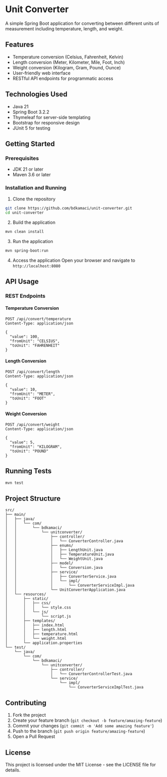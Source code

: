 # Unit Converter

A simple Spring Boot application for converting between different units of measurement including temperature, length, and weight.

## Features

- Temperature conversion (Celsius, Fahrenheit, Kelvin)
- Length conversion (Meter, Kilometer, Mile, Foot, Inch)
- Weight conversion (Kilogram, Gram, Pound, Ounce)
- User-friendly web interface
- RESTful API endpoints for programmatic access

## Technologies Used

- Java 21
- Spring Boot 3.2.2
- Thymeleaf for server-side templating
- Bootstrap for responsive design
- JUnit 5 for testing

## Getting Started

### Prerequisites

- JDK 21 or later
- Maven 3.6 or later

### Installation and Running

1. Clone the repository
```bash
git clone https://github.com/bdkamaci/unit-converter.git
cd unit-converter
```

2. Build the application
```bash
mvn clean install
```

3. Run the application
```bash
mvn spring-boot:run
```

4. Access the application
   Open your browser and navigate to `http://localhost:8080`

## API Usage

### REST Endpoints

#### Temperature Conversion
```
POST /api/convert/temperature
Content-Type: application/json

{
  "value": 100,
  "fromUnit": "CELSIUS",
  "toUnit": "FAHRENHEIT"
}
```

#### Length Conversion
```
POST /api/convert/length
Content-Type: application/json

{
  "value": 10,
  "fromUnit": "METER",
  "toUnit": "FOOT"
}
```

#### Weight Conversion
```
POST /api/convert/weight
Content-Type: application/json

{
  "value": 5,
  "fromUnit": "KILOGRAM",
  "toUnit": "POUND"
}
```

## Running Tests

```bash
mvn test
```

## Project Structure

```
src/
├── main/
│   ├── java/
│   │   └── com/
│   │       └── bdkamaci/
│   │           └── unitconverter/
│   │               ├── controller/
│   │               │   └── ConverterController.java
│   │               ├── enums/
│   │               │   ├── LengthUnit.java
│   │               │   ├── TemperatureUnit.java
│   │               │   └── WeightUnit.java
│   │               ├── model/
│   │               │   └── Conversion.java
│   │               ├── service/
│   │               │   ├── ConverterService.java
│   │               │   └── impl/
│   │               │       └── ConverterServiceImpl.java
│   │               └── UnitConverterApplication.java
│   └── resources/
│       ├── static/
│       │   ├── css/
│       │   │   └── style.css
│       │   └── js/
│       │       └── script.js
│       ├── templates/
│       │   ├── index.html
│       │   ├── length.html
│       │   ├── temperature.html
│       │   └── weight.html
│       └── application.properties
└── test/
    └── java/
        └── com/
            └── bdkamaci/
                └── unitconverter/
                    ├── controller/
                    │   └── ConverterControllerTest.java
                    └── service/
                        └── impl/
                            └── ConverterServiceImplTest.java
```

## Contributing

1. Fork the project
2. Create your feature branch (`git checkout -b feature/amazing-feature`)
3. Commit your changes (`git commit -m 'Add some amazing feature'`)
4. Push to the branch (`git push origin feature/amazing-feature`)
5. Open a Pull Request

## License

This project is licensed under the MIT License - see the LICENSE file for details.